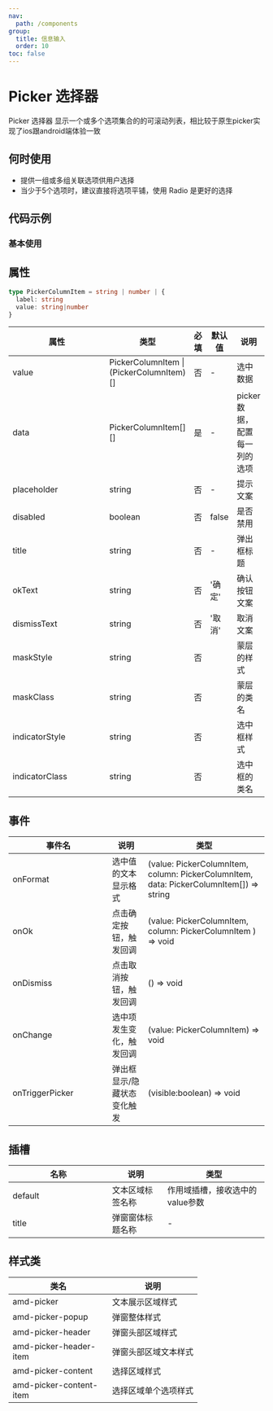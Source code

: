 ```yaml
---
nav:
  path: /components
group:
  title: 信息输入
  order: 10
toc: false
---
```

# Picker 选择器
Picker 选择器	显示一个或多个选项集合的的可滚动列表，相比较于原生picker实现了ios跟android端体验一致
## 何时使用
- 提供一组或多组关联选项供用户选择
- 当少于5个选项时，建议直接将选项平铺，使用 Radio 是更好的选择

## 代码示例
### 基本使用
<code src='../../demo/pages/Picker'></code>

## 属性
```typescript
type PickerColumnItem = string | number | {
  label: string
  value: string|number
}
```
| 属性 | 类型 | 必填 | 默认值 | 说明 |
| -----|-----|-----|-----|----- |
| value |  PickerColumnItem  &#124;  (PickerColumnItem)[]  | 否 | - | 选中数据 |
| data | PickerColumnItem[][]| 是 | - | picker 数据，配置每一列的选项 |
| placeholder | string | 否 | - | 提示文案 |
| disabled | boolean | 否 | false | 是否禁用 |
| title | string | 否 | - | 弹出框标题 |
| okText | string | 否 | '确定' | 确认按钮文案 |
| dismissText | string | 否 | '取消' | 取消文案 |
| maskStyle | string | 否 | | 蒙层的样式 |
| maskClass | string | 否 |  | 蒙层的类名 |
| indicatorStyle | string | 否 |  | 选中框样式 |
| indicatorClass | string | 否 |  | 	选中框的类名 |

## 事件
| 事件名 | 说明 | 类型 |
| -----|-----|-----|
| onFormat | 选中值的文本显示格式 | (value: PickerColumnItem, column: PickerColumnItem, data: PickerColumnItem[]) => string |
| onOk | 点击确定按钮，触发回调 | (value: PickerColumnItem,  column: PickerColumnItem ) => void |
| onDismiss | 点击取消按钮，触发回调 | () => void |
| onChange | 选中项发生变化，触发回调 | (value: PickerColumnItem) => void |
| onTriggerPicker | 弹出框显示/隐藏状态变化触发 | (visible:boolean) => void |

## 插槽
| 名称 | 说明 | 类型 |
| -----|-----|-----|
| default | 文本区域标签名称 | 作用域插槽，接收选中的value参数 |
| title | 弹窗窗体标题名称 |  - |


## 样式类
| 类名 | 说明 |
| -----|-----|
| amd-picker | 文本展示区域样式 |
| amd-picker-popup | 弹窗整体样式 |
| amd-picker-header | 弹窗头部区域样式 |
| amd-picker-header-item | 弹窗头部区域文本样式 |
| amd-picker-content | 选择区域样式 |
| amd-picker-content-item | 选择区域单个选项样式 |


<style> 
table th:first-of-type { width: 180px; }
.__dumi-default-layout-content article table:first-of-type th:nth-of-type(2) {
    width: 140px;
}
.__dumi-default-layout-content article table:first-of-type th:nth-of-type(3) {
    width: 30px;
}
.__dumi-default-layout-content article table:first-of-type th:nth-of-type(4) {
    width: 50px;
}
#root .__dumi-default-code-block {
  font-size: 13px;
  background-color: #f5f7fa;
}

</style> 